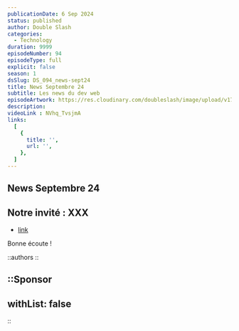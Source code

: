 ```yaml
---
publicationDate: 6 Sep 2024
status: published
author: Double Slash
categories:
  - Technology
duration: 9999
episodeNumber: 94
episodeType: full
explicit: false
season: 1
dsSlug: DS_094_news-sept24
title: News Septembre 24
subtitle: Les news du dev web
episodeArtwork: https://res.cloudinary.com/doubleslash/image/upload/v1725614993/episode/ART_94_t1vybx.png
description: 
videoLink : NVhq_TvsjmA
links:
  [
    {
      title: '',
      url: '',
    },
  ]
---
```

## News Septembre 24

## Notre invité : XXX

- [link](http)

Bonne écoute !

::authors
::

::Sponsor
---
withList: false
---
::
